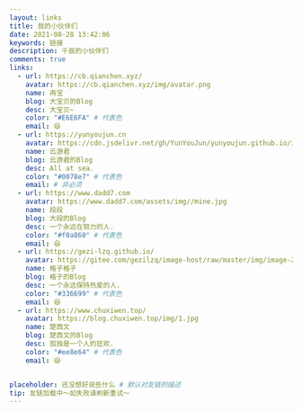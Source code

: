```yaml
---
layout: links
title: 我的小伙伴们
date: 2021-08-28 13:42:06
keywords: 链接
description: 千辰的小伙伴们
comments: true
links:
  - url: https://cb.qianchen.xyz/
    avatar: https://cb.qianchen.xyz/img/avatar.png
    name: 冉宝
    blog: 大宝贝的Blog
    desc: 大宝贝~
    color: "#E6E6FA" # 代表色
    email: 😆
  - url: https://yunyoujun.cn
    avatar: https://cdn.jsdelivr.net/gh/YunYouJun/yunyoujun.github.io/images/avatar.jpg
    name: 云游君
    blog: 云游君的Blog
    desc: All at sea.
    color: "#0078e7" # 代表色
    email: # 非必须
  - url: https://www.dadd7.com
    avatar: https://www.dadd7.com/assets/img//mine.jpg
    name: 段段
    blog: 大段的Blog
    desc: 一个永远在努力的人.
    color: "#f0a860" # 代表色
    email: 😆
  - url: https://gezi-lzq.github.io/
    avatar: https://gitee.com/gezilzq/image-host/raw/master/img/image-20210822193802198.png
    name: 格子格子
    blog: 格子的Blog
    desc: 一个永远保持热爱的人.
    color: "#336699" # 代表色
    email: 😆
  - url: https://www.chuxiwen.top/
    avatar: https://blog.chuxiwen.top/img/1.jpg
    name: 楚西文
    blog: 楚西文的Blog
    desc: 孤独是一个人的狂欢.
    color: "#ee8e64" # 代表色
    email: 😆


placeholder: 还没想好说些什么 # 默认对友链的描述
tip: 友链加载中～如失败请刷新重试～
---
```


